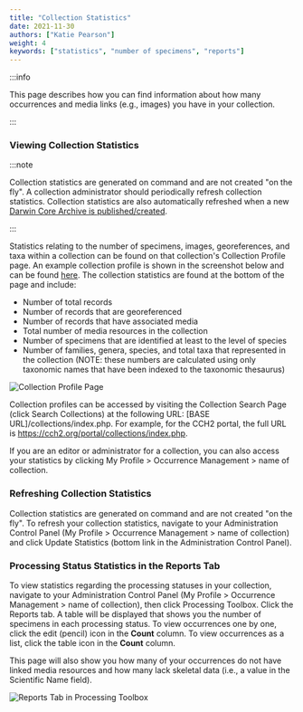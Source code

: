 ```yaml
---
title: "Collection Statistics"
date: 2021-11-30
authors: ["Katie Pearson"]
weight: 4
keywords: ["statistics", "number of specimens", "reports"]
---
```


:::info

This page describes how you can find information about how many occurrences and media links (e.g., images) you have in your collection.

:::

### Viewing Collection Statistics

:::note

Collection statistics are generated on command and are not created "on the fly". A collection administrator should periodically refresh collection statistics. Collection statistics are also automatically refreshed when a new [Darwin Core Archive is published/created](/docs/Collection_Manager_Guide/Data_Publishing/creating_dwca).

:::

Statistics relating to the number of specimens, images, georeferences, and taxa within a collection can be found on that collection's Collection Profile page. An example collection profile is shown in the screenshot below and can be found [here](https://cch2.org/portal/collections/misc/collprofiles.php?collid=12). The collection statistics are found at the bottom of the page and include:

- Number of total records
- Number of records that are georeferenced
- Number of records that have associated media
- Total number of media resources in the collection
- Number of specimens that are identified at least to the level of species
- Number of families, genera, species, and total taxa that represented in the collection (NOTE: these numbers are calculated using only taxonomic names that have been indexed to the taxonomic thesaurus)

![Collection Profile Page](/img/collprofile.PNG)

Collection profiles can be accessed by visiting the Collection Search Page (click Search Collections) at the following URL: [BASE URL]/collections/index.php. For example, for the CCH2 portal, the full URL is https://cch2.org/portal/collections/index.php.

If you are an editor or administrator for a collection, you can also access your statistics by clicking My Profile > Occurrence Management > name of collection.

### Refreshing Collection Statistics

Collection statistics are generated on command and are not created "on the fly". To refresh your collection statistics, navigate to your Administration Control Panel (My Profile > Occurrence Management > name of collection) and click Update Statistics (bottom link in the Administration Control Panel).

### Processing Status Statistics in the Reports Tab

To view statistics regarding the processing statuses in your collection, navigate to your Administration Control Panel (My Profile > Occurrence Management > name of collection), then click Processing Toolbox. Click the Reports tab. A table will be displayed that shows you the number of specimens in each processing status. To view occurrences one by one, click the edit (pencil) icon in the **Count** column. To view occurrences as a list, click the table icon in the **Count** column.

This page will also show you how many of your occurrences do not have linked media resources and how many lack skeletal data (i.e., a value in the Scientific Name field).

![Reports Tab in Processing Toolbox](/img/reportstab.PNG)
